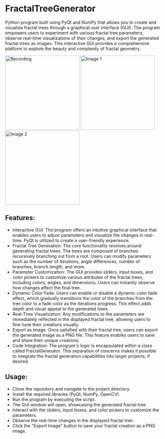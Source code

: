 # FractalTreeGenerator
Python program built using PyQt and NumPy that allows you to create and visualize fractal trees through a graphical user interface (GUI). The program empowers users to experiment with various fractal tree parameters, observe real-time visualizations of their changes, and export the generated fractal trees as images. This interactive GUI provides a comprehensive platform to explore the beauty and complexity of fractal geometry.

<img src="https://github.com/milckywayy/FractalTreeGenerator/assets/120181288/164673af-317a-45b4-9dda-981120424fad" alt="Recording" height="240">
<img src="https://github.com/milckywayy/FractalTreeGenerator/assets/120181288/0ab22166-0f62-4bba-ae50-eef5179c2884" alt="Image 1" height="240">
<img src="https://github.com/milckywayy/FractalTreeGenerator/assets/120181288/ca1a41ae-1a58-4214-a3ae-c7747a853f86" alt="Image 2" height="240">


## Features:
- Interactive GUI: The program offers an intuitive graphical interface that enables users to adjust parameters and visualize the changes in real-time. PyQt is utilized to create a user-friendly experience.
- Fractal Tree Generation: The core functionality revolves around generating fractal trees. The trees are composed of branches recursively branching out from a root. Users can modify parameters such as the number of iterations, angle differences, number of branches, branch length, and more.
- Parameter Customization: The GUI provides sliders, input boxes, and color pickers to customize various attributes of the fractal trees, including colors, angles, and dimensions. Users can instantly observe how changes affect the final tree.
- Dynamic Color Fade: Users can enable or disable a dynamic color fade effect, which gradually transitions the color of the branches from the tree color to a fade color as the iterations progress. This effect adds depth and visual appeal to the generated trees.
- Real-Time Visualization: Any modifications to the parameters are immediately reflected in the displayed fractal tree, allowing users to fine-tune their creations visually.
- Export as Image: Once satisfied with their fractal tree, users can export the generated image as a PNG file. This feature enables users to save and share their unique creations.
- Code Integration: The program's logic is encapsulated within a class called FractalGenerator. This separation of concerns makes it possible to integrate the fractal generation capabilities into larger projects, if desired.

## Usage:
- Clone the repository and navigate to the project directory.
- Install the required libraries (PyQt, NumPy, OpenCV).
- Run the program by executing the script.
- The GUI window will open, showcasing the generated fractal tree.
- Interact with the sliders, input boxes, and color pickers to customize the parameters.
- Observe the real-time changes in the displayed fractal tree.
- Click the "Export Image" button to save your fractal creation as a PNG image.
